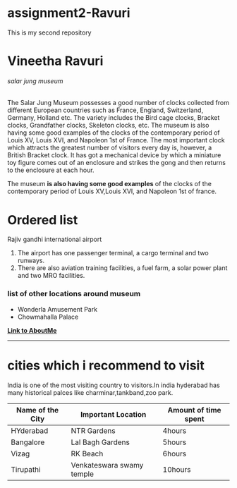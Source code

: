 # assignment2-Ravuri
This is my second repository
# Vineetha Ravuri
###### salar jung museum
The Salar Jung Museum possesses a good number of clocks collected from different European countries such as France, England, Switzerland, Germany, Holland etc. The variety includes the Bird cage clocks, Bracket clocks, Grandfather clocks, Skeleton clocks, etc. The museum is also having some good examples of the clocks of the contemporary period of Louis XV, Louis XVI, and Napoleon 1st of France. The most important clock which attracts the greatest number of visitors every day is, however, a British Bracket clock. It has got a mechanical device by which a miniature toy figure comes out of an enclosure and strikes the gong and then returns to the enclosure at each hour.


The museum __is also having some good examples__ of the clocks of the contemporary period of Louis XV,Louis XVI, and Napoleon 1st of france.
# Ordered list


Rajiv gandhi international airport
1. The airport has one passenger terminal, a cargo terminal and two runways. 
2. There are also aviation training facilities, a fuel farm, a solar power plant and two MRO facilities.
### list of other locations around museum
* Wonderla Amusement Park
* Chowmahalla Palace

**[Link to AboutMe](aboutme.md)**

----
# cities which i recommend to visit

India is one of the most visiting country to visitors.In india hyderabad has many historical palces like charminar,tankband,zoo park.

| Name of the City | Important Location | Amount of time spent |
--- | --- | ---|
| HYderabad | NTR Gardens | 4hours |
|Bangalore | Lal Bagh Gardens | 5hours |
| Vizag | RK Beach | 6hours |
| Tirupathi | Venkateswara swamy temple | 10hours |
 